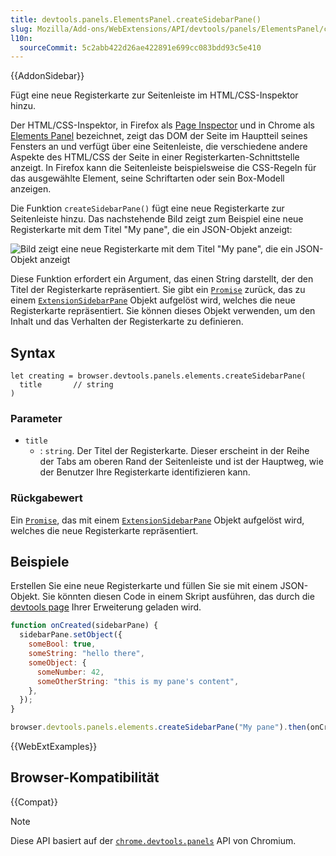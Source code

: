 ```yaml
---
title: devtools.panels.ElementsPanel.createSidebarPane()
slug: Mozilla/Add-ons/WebExtensions/API/devtools/panels/ElementsPanel/createSidebarPane
l10n:
  sourceCommit: 5c2abb422d26ae422891e699cc083bdd93c5e410
---
```


{{AddonSidebar}}

Fügt eine neue Registerkarte zur Seitenleiste im HTML/CSS-Inspektor hinzu.

Der HTML/CSS-Inspektor, in Firefox als [Page Inspector](https://firefox-source-docs.mozilla.org/devtools-user/page_inspector/index.html) und in Chrome als [Elements Panel](https://developer.chrome.com/docs/devtools/css/) bezeichnet, zeigt das DOM der Seite im Hauptteil seines Fensters an und verfügt über eine Seitenleiste, die verschiedene andere Aspekte des HTML/CSS der Seite in einer Registerkarten-Schnittstelle anzeigt. In Firefox kann die Seitenleiste beispielsweise die CSS-Regeln für das ausgewählte Element, seine Schriftarten oder sein Box-Modell anzeigen.

Die Funktion `createSidebarPane()` fügt eine neue Registerkarte zur Seitenleiste hinzu. Das nachstehende Bild zeigt zum Beispiel eine neue Registerkarte mit dem Titel "My pane", die ein JSON-Objekt anzeigt:

![Bild zeigt eine neue Registerkarte mit dem Titel "My pane", die ein JSON-Objekt anzeigt](inspector-sidebar.png)

Diese Funktion erfordert ein Argument, das einen String darstellt, der den Titel der Registerkarte repräsentiert. Sie gibt ein [`Promise`](/de/docs/Web/JavaScript/Reference/Global_Objects/Promise) zurück, das zu einem [`ExtensionSidebarPane`](/de/docs/Mozilla/Add-ons/WebExtensions/API/devtools/panels/ExtensionSidebarPane) Objekt aufgelöst wird, welches die neue Registerkarte repräsentiert. Sie können dieses Objekt verwenden, um den Inhalt und das Verhalten der Registerkarte zu definieren.

## Syntax

```js-nolint
let creating = browser.devtools.panels.elements.createSidebarPane(
  title       // string
)
```

### Parameter

- `title`
  - : `string`. Der Titel der Registerkarte. Dieser erscheint in der Reihe der Tabs am oberen Rand der Seitenleiste und ist der Hauptweg, wie der Benutzer Ihre Registerkarte identifizieren kann.

### Rückgabewert

Ein [`Promise`](/de/docs/Web/JavaScript/Reference/Global_Objects/Promise), das mit einem [`ExtensionSidebarPane`](/de/docs/Mozilla/Add-ons/WebExtensions/API/devtools/panels/ExtensionSidebarPane) Objekt aufgelöst wird, welches die neue Registerkarte repräsentiert.

## Beispiele

Erstellen Sie eine neue Registerkarte und füllen Sie sie mit einem JSON-Objekt. Sie könnten diesen Code in einem Skript ausführen, das durch die [devtools page](/de/docs/Mozilla/Add-ons/WebExtensions/manifest.json/devtools_page) Ihrer Erweiterung geladen wird.

```js
function onCreated(sidebarPane) {
  sidebarPane.setObject({
    someBool: true,
    someString: "hello there",
    someObject: {
      someNumber: 42,
      someOtherString: "this is my pane's content",
    },
  });
}

browser.devtools.panels.elements.createSidebarPane("My pane").then(onCreated);
```

{{WebExtExamples}}

## Browser-Kompatibilität

{{Compat}}

> [!NOTE]
> Diese API basiert auf der [`chrome.devtools.panels`](https://developer.chrome.com/docs/extensions/reference/api/devtools/panels) API von Chromium.
